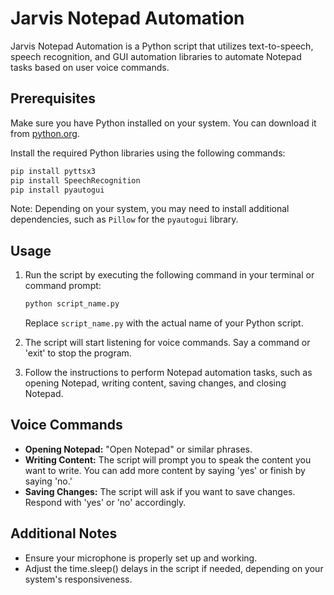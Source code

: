 # Jarvis Notepad Automation

Jarvis Notepad Automation is a Python script that utilizes text-to-speech, speech recognition, and GUI automation libraries to automate Notepad tasks based on user voice commands.

## Prerequisites

Make sure you have Python installed on your system. You can download it from [python.org](https://www.python.org/downloads/).

Install the required Python libraries using the following commands:

```bash
pip install pyttsx3
pip install SpeechRecognition
pip install pyautogui
```

Note: Depending on your system, you may need to install additional dependencies, such as `Pillow` for the `pyautogui` library.

## Usage

1. Run the script by executing the following command in your terminal or command prompt:

   ```bash
   python script_name.py
   ```

   Replace `script_name.py` with the actual name of your Python script.

2. The script will start listening for voice commands. Say a command or 'exit' to stop the program.

3. Follow the instructions to perform Notepad automation tasks, such as opening Notepad, writing content, saving changes, and closing Notepad.

## Voice Commands

- **Opening Notepad:** "Open Notepad" or similar phrases.
- **Writing Content:** The script will prompt you to speak the content you want to write. You can add more content by saying 'yes' or finish by saying 'no.'
- **Saving Changes:** The script will ask if you want to save changes. Respond with 'yes' or 'no' accordingly.

## Additional Notes

- Ensure your microphone is properly set up and working.
- Adjust the time.sleep() delays in the script if needed, depending on your system's responsiveness.


